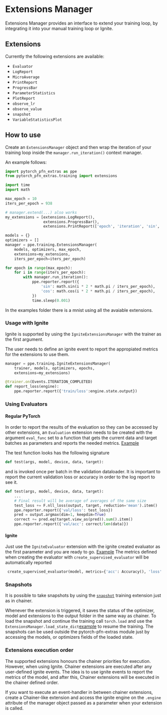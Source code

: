 # Extensions Manager

Extensions Manager provides an interface to extend your training loop, by integrating it into your manual training loop or Ignite.

## Extensions

Currently the following extensions are available:

+ `Evaluator`
+ `LogReport`
+ `MicroAverage`
+ `PrintReport`
+ `ProgressBar`
+ `ParameterStatistics`
+ `PlotReport`
+ `observe_lr`
+ `observe_value`
+ `snapshot`
+ `VariableStatisticsPlot`

## How to use

Create an `ExtensionsManager` object and then wrap the iteration of your
training loop inside the `manager.run_iteration()` context manager.

An example follows:

```python
import pytorch_pfn_extras as ppe
from pytorch_pfn_extras.training import extensions

import time
import math

max_epoch = 10
iters_per_epoch = 938

# manager.extend(...) also works
my_extensions = [extensions.LogReport(),
                 extensions.ProgressBar(),
                 extensions.PrintReport(['epoch', 'iteration', 'sin', 'cos'])]

models = {}
optimizers = []
manager = ppe.training.ExtensionsManager(
    models, optimizers, max_epoch,
    extensions=my_extensions,
    iters_per_epoch=iters_per_epoch)

for epoch in range(max_epoch):
    for i in range(iters_per_epoch):
        with manager.run_iteration():
            ppe.reporter.report({
                'sin': math.sin(i * 2 * math.pi / iters_per_epoch),
                'cos': math.cos(i * 2 * math.pi / iters_per_epoch),
            })
            time.sleep(0.001)
```

In the examples folder there is a mnist using all the avaiable extensions.

### Usage with Ignite

Ignite is supported by using the `IgniteExtensionsManager` with the trainer
as the first argument.

The user needs to define an ignite event to report the appropiated metrics
for the extensions to use them.


```python
manager = ppe.training.IgniteExtensionsManager(
    trainer, models, optimizers, epochs,
    extensions=my_extensions)

@trainer.on(Events.ITERATION_COMPLETED)
def report_loss(engine):
    ppe.reporter.report({'train/loss':engine.state.output})
```


### Using Evaluators

#### Regular PyTorch

In order to report the results of the evaluation so they can be
accessed by other extensions, an `Evaluation` extension
needs to be created with the argument `eval_func` set to a function
that gets the current data and target batches as parameters and
reports the needed metrics. [Example](https://github.pfidev.jp/DLFW/pytorch-pfn-extras/blob/master/example/mnist.py#L51-L66)

The test function looks has the following signature
```python
def test(args, model, device, data, target):
```
and is invoked once per batch in the validation dataloader.
It is important to report the current validation loss or accuracy in order to the log report to see it.

```python
def test(args, model, device, data, target):
    ...
    # Final result will be average of averages of the same size
    test_loss += F.nll_loss(output, target, reduction='mean').item()
    ppe.reporter.report({'val/loss': test_loss})
    pred = output.argmax(dim=1, keepdim=True)
    correct += pred.eq(target.view_as(pred)).sum().item()
    ppe.reporter.report({'val/acc': correct/len(data)})
```

#### Ignite

Just use the `IgniteEvaluator` extension with the ignite created evaluator as
the first parameter and you are ready to go. [Example](https://github.pfidev.jp/DLFW/pytorch-pfn-extras/blob/master/example/ignite-mnist.py#L73-L75)
The metrics defined when creating the evaluator with `create_supervised_evaluator` will be automatically reported
```python
 create_supervised_evaluator(model, metrics={'acc': Accuracy(), 'loss': Loss(F.nll_loss)}, device)
```

### Snapshots

It is possible to take snapshots by using the [`snapshot`](https://github.pfidev.jp/DLFW/blob/1aa0fa47ad972d1514b034fdb05afcb3e7eef538/example/mnist.py#L133)
training extension just as in chainer.

Whenever the extension is triggered, it saves the status of the optimizer, model and extensions to the output folder in the same way as chainer.
To load the snapshot and continue the training call `torch.load` and use the `ExtensionsManager.load_state_dict`[example](https://github.pfidev.jp/DLFW/pytorch-pfn-extras/blob/a5d1d356b7a53e793423f334137f8134edca089b/example/mnist.py#L139-L141) to resume the training.
The snapshots can be used outside the pytorch-pfn-extras module just by accessing the models, or optimizers fields of the loaded state.

### Extensions execution order

The supported extensions honours the chainer priorities for execution.
However, when using Ignite. Chainer extensions are executed after any user-defined ignite events.
The idea is to use ignite events to report the metrics of the model, and after this, Chainer extensions will be
executed in the chainer defined order.

If you want to execute an event-handler in between chainer extensions, create a Chainer-like extension
and access the ignite engine on the `.engine` attribute of the manager object passed as a parameter
when your extension is called.
